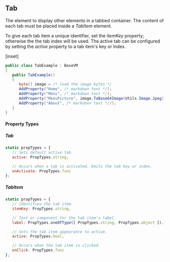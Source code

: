 ﻿## Tab

The element to display other elements in a tabbed container. The content of each tab must be placed inside a _TabItem_ element.

To give each tab item a unique identifier, set the _itemKey_ property; otherwise the the tab index will be used. The active tab can be configured by setting the _active_ property to a tab item's key or index.

[inset]

```csharp
public class TabExample : BaseVM
{
   public TabExample()
   {
      byte[] image = /* load the image bytes */
      AddProperty("Home", /* markdown text */);
      AddProperty("Menu", /* markdown text */);
      AddProperty("MenuPicture", image.ToBase64Image(Utils.Image.Jpeg));
      AddProperty("About", /* markdown text *//);
   }
}
```

#### Property Types

##### Tab

```jsx
static propTypes = {
   // Sets default active tab.
   active: PropTypes.string,

   // Occurs when a tab is activated. Emits the tab key or index.
   onActivate: PropTypes.func
};
```

##### TabItem

```jsx
static propTypes = {
   // Identifies the tab item.
   itemKey: PropTypes.string,

   // Text or component for the tab item's label.
   label: PropTypes.oneOfType([ PropTypes.string, PropTypes.object ]).isRequired,

   // Sets the tab item appearance to active.
   active: PropTypes.bool,

   // Occurs when the tab item is clicked.
   onClick: PropTypes.func
};
```
